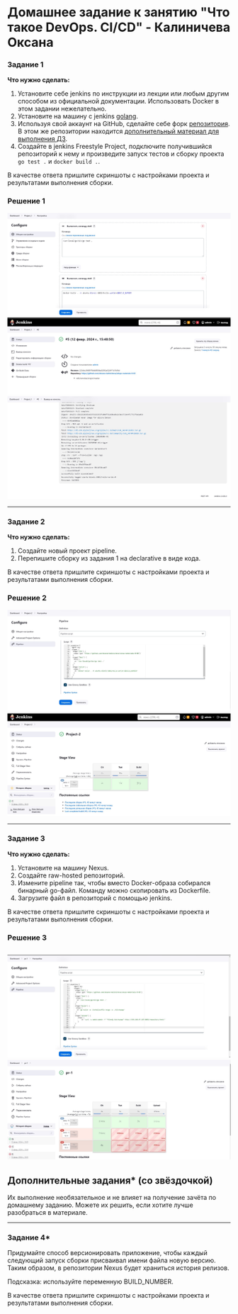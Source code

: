 # Домашнее задание к занятию "Что такое DevOps. CI/CD" - Калиничева Оксана

### Задание 1

**Что нужно сделать:**

1. Установите себе jenkins по инструкции из лекции или любым другим способом из официальной документации. Использовать Docker в этом задании нежелательно.
2. Установите на машину с jenkins [golang](https://golang.org/doc/install).
3. Используя свой аккаунт на GitHub, сделайте себе форк [репозитория](https://github.com/netology-code/sdvps-materials.git). В этом же репозитории находится [дополнительный материал для выполнения ДЗ](https://github.com/netology-code/sdvps-materials/blob/main/CICD/8.2-hw.md).
3. Создайте в jenkins Freestyle Project, подключите получившийся репозиторий к нему и произведите запуск тестов и сборку проекта ```go test .``` и  ```docker build .```.

В качестве ответа пришлите скриншоты с настройками проекта и результатами выполнения сборки.

### Решение 1

![Скриншот-1](https://github.com/oksana-kalinicheva/gitlab-hw/blob/8-03_ci_cd/img/Screenshot_1.jpg)
![Скриншот-2](https://github.com/oksana-kalinicheva/gitlab-hw/blob/8-03_ci_cd/img/Screenshot_2.jpg)
![Скриншот-3](https://github.com/oksana-kalinicheva/gitlab-hw/blob/8-03_ci_cd/img/Screenshot_3-1.jpg)

---
### Задание 2

**Что нужно сделать:**

1. Создайте новый проект pipeline.
2. Перепишите сборку из задания 1 на declarative в виде кода.

В качестве ответа пришлите скриншоты с настройками проекта и результатами выполнения сборки.

### Решение 2

![Скриншот-4](https://github.com/oksana-kalinicheva/gitlab-hw/blob/8-03_ci_cd/img/Screenshot_4.jpg)
![Скриншот-5](https://github.com/oksana-kalinicheva/gitlab-hw/blob/8-03_ci_cd/img/Screenshot_5.jpg)

---
### Задание 3

**Что нужно сделать:**

1. Установите на машину Nexus.
1. Создайте raw-hosted репозиторий.
1. Измените pipeline так, чтобы вместо Docker-образа собирался бинарный go-файл. Команду можно скопировать из Dockerfile.
1. Загрузите файл в репозиторий с помощью jenkins.

В качестве ответа пришлите скриншоты с настройками проекта и результатами выполнения сборки.


### Решение 3

![Скриншот-6](https://github.com/oksana-kalinicheva/gitlab-hw/blob/8-03_ci_cd/img/Screenshot_6.jpg)
![Скриншот-7](https://github.com/oksana-kalinicheva/gitlab-hw/blob/8-03_ci_cd/img/Screenshot_7.jpg)
---
## Дополнительные задания* (со звёздочкой)

Их выполнение необязательное и не влияет на получение зачёта по домашнему заданию. Можете их решить, если хотите лучше разобраться в материале.

---

### Задание 4*

Придумайте способ версионировать приложение, чтобы каждый следующий запуск сборки присваивал имени файла новую версию. Таким образом, в репозитории Nexus будет храниться история релизов.

Подсказка: используйте переменную BUILD_NUMBER.

В качестве ответа пришлите скриншоты с настройками проекта и результатами выполнения сборки.